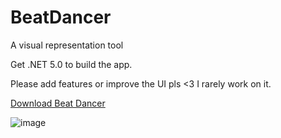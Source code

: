 # BeatDancer
 A visual representation tool

Get .NET 5.0 to build the app.

Please add features or improve the UI pls <3 I rarely work on it.

[Download Beat Dancer](https://github.com/Daanniello/BeatDancer/releases/tag/v1.0.0)


![image](https://user-images.githubusercontent.com/24249387/211336982-f0450a2a-3254-405f-8828-ac7681ef209a.png)
